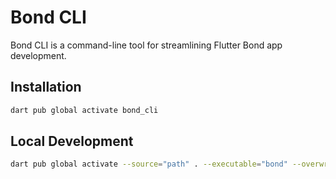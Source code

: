 # Bond CLI

Bond CLI is a command-line tool for streamlining Flutter Bond app development.

## Installation

```bash
dart pub global activate bond_cli
```

## Local Development

```bash
dart pub global activate --source="path" . --executable="bond" --overwrite
```